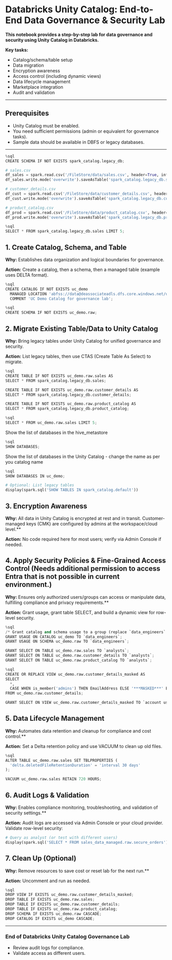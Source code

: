 # Databricks Unity Catalog: End-to-End Data Governance & Security Lab
**This notebook provides a step-by-step lab for data governance and security using Unity Catalog in Databricks.**

**Key tasks:**
- Catalog/schema/table setup
- Data migration
- Encryption awareness
- Access control (including dynamic views)
- Data lifecycle management
- Marketplace integration
- Audit and validation

---
## Prerequisites
- Unity Catalog must be enabled.
- You need sufficient permissions (admin or equivalent for governance tasks).
- Sample data should be available in DBFS or legacy databases.
---

```python
%sql
CREATE SCHEMA IF NOT EXISTS spark_catalog.legacy_db;

```

```python
# sales.csv
df_sales = spark.read.csv('/FileStore/data/sales.csv', header=True, inferSchema=True)
df_sales.write.mode('overwrite').saveAsTable('spark_catalog.legacy_db.sales')

# customer_details.csv
df_cust = spark.read.csv('/FileStore/data/customer_details.csv', header=True, inferSchema=True)
df_cust.write.mode('overwrite').saveAsTable('spark_catalog.legacy_db.customer_details')

# product_catalog.csv
df_prod = spark.read.csv('/FileStore/data/product_catalog.csv', header=True, inferSchema=True)
df_prod.write.mode('overwrite').saveAsTable('spark_catalog.legacy_db.product_catalog')

```

```python
%sql
SELECT * FROM spark_catalog.legacy_db.sales LIMIT 5;

```

## 1. Create Catalog, Schema, and Table
**Why:** Establishes data organization and logical boundaries for governance.

**Action:** Create a catalog, then a schema, then a managed table (example uses DELTA format).

```python
%sql
CREATE CATALOG IF NOT EXISTS uc_demo
  MANAGED LOCATION 'abfss://data@deassociateadls.dfs.core.windows.net/uc/uc_demo'
  COMMENT 'UC Demo Catalog for governance lab';

```

```python
%sql
CREATE SCHEMA IF NOT EXISTS uc_demo.raw;

```

## 2. Migrate Existing Table/Data to Unity Catalog
**Why:** Bring legacy tables under Unity Catalog for unified governance and security.

**Action:** List legacy tables, then use CTAS (Create Table As Select) to migrate.

```python
%sql
CREATE TABLE IF NOT EXISTS uc_demo.raw.sales AS
SELECT * FROM spark_catalog.legacy_db.sales;

CREATE TABLE IF NOT EXISTS uc_demo.raw.customer_details AS
SELECT * FROM spark_catalog.legacy_db.customer_details;

CREATE TABLE IF NOT EXISTS uc_demo.raw.product_catalog AS
SELECT * FROM spark_catalog.legacy_db.product_catalog;

```

```python
%sql
SELECT * FROM uc_demo.raw.sales LIMIT 5;

```
Show the list of databases in the hive_metastore
```python
%sql
SHOW DATABASES;
```
Show the list of databases in the Unity Catalog - change the name as per you catalog name
```python
%sql
SHOW DATABASES IN uc_demo;
```


```python
# Optional: List legacy tables
display(spark.sql('SHOW TABLES IN spark_catalog.default'))
```

## 3. Encryption Awareness
**Why:** All data in Unity Catalog is encrypted at rest and in transit. Customer-managed keys (CMK) are configured by admins at the workspace/cloud level.**

**Action:** No code required here for most users; verify via Admin Console if needed.

## 4. Apply Security Policies & Fine-Grained Access Control (Needs additional permission to access Entra that is not possible in current environment.)
**Why:** Ensures only authorized users/groups can access or manipulate data, fulfilling compliance and privacy requirements.**

**Action:** Grant usage, grant table SELECT, and build a dynamic view for row-level security.

```python
%sql
/* Grant catalog and schema usage to a group (replace `data_engineers` with your real group)*/
GRANT USAGE ON CATALOG uc_demo TO `data_engineers`;
GRANT USAGE ON SCHEMA uc_demo.raw TO `data_engineers`;

GRANT SELECT ON TABLE uc_demo.raw.sales TO `analysts`;
GRANT SELECT ON TABLE uc_demo.raw.customer_details TO `analysts`;
GRANT SELECT ON TABLE uc_demo.raw.product_catalog TO `analysts`;

```

```python
%sql
CREATE OR REPLACE VIEW uc_demo.raw.customer_details_masked AS
SELECT
  *,
  CASE WHEN is_member('admins') THEN EmailAddress ELSE '***MASKED***' END AS masked_email
FROM uc_demo.raw.customer_details;

GRANT SELECT ON VIEW uc_demo.raw.customer_details_masked TO `account users`;

```

## 5. Data Lifecycle Management
**Why:** Automates data retention and cleanup for compliance and cost control.**

**Action:** Set a Delta retention policy and use VACUUM to clean up old files.

```python
%sql
ALTER TABLE uc_demo.raw.sales SET TBLPROPERTIES (
  'delta.deletedFileRetentionDuration' = 'interval 30 days'
);

VACUUM uc_demo.raw.sales RETAIN 720 HOURS;

```

## 6. Audit Logs & Validation
**Why:** Enables compliance monitoring, troubleshooting, and validation of security settings.**

**Action:** Audit logs are accessed via Admin Console or your cloud provider. Validate row-level security:

```python
# Query as analyst (or test with different users)
display(spark.sql('SELECT * FROM sales_data_managed.raw.secure_orders'))
```

## 7. Clean Up (Optional)
**Why:** Remove resources to save cost or reset lab for the next run.**

**Action:** Uncomment and run as needed.

```python
%sql
DROP VIEW IF EXISTS uc_demo.raw.customer_details_masked;
DROP TABLE IF EXISTS uc_demo.raw.sales;
DROP TABLE IF EXISTS uc_demo.raw.customer_details;
DROP TABLE IF EXISTS uc_demo.raw.product_catalog;
DROP SCHEMA IF EXISTS uc_demo.raw CASCADE;
DROP CATALOG IF EXISTS uc_demo CASCADE;
```

---
### End of Databricks Unity Catalog Governance Lab
- Review audit logs for compliance.
- Validate access as different users.
